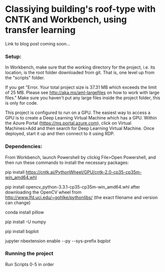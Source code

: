 # Classiying building's roof-type with CNTK and Workbench, using transfer learning

Link to blog post coming soon...

### Setup:

In Workbench, make sure that the working directory for the project, i.e. its location, is the root folder downloaded from git. That is, one level up from the "scripts" folder.

If you get "Error. Your total project size is 37.31 MB which exceeds the limit of 25 MB. Please see http://aka.ms/aml-largefiles on how to work with large files." Make sure you haven't put any large files inside the project folder, this is only for code.

This project is configured to run on a GPU. The easiest way to access a GPU is to create a Deep Learning Virtual Machine which has a GPU. Within the Azure Portal (https://ms.portal.azure.com), click on Virtual Machines>Add and then search for Deep Learning Virtual Machine. Once deployed, start it up and then connect to it using RDP. 


### Dependencies:

From Workbench, launch Powershell by clickig File>Open Powershell, and then run these commands to install the necessary packages:

pip install https://cntk.ai/PythonWheel/GPU/cntk-2.0-cp35-cp35m-win_amd64.whl
 
pip install opencv_python-3.3.1-cp35-cp35m-win_amd64.whl after downloading the OpenCV wheel from http://www.lfd.uci.edu/~gohlke/pythonlibs/ (the exact filename and version can change)

conda install pillow
 
pip install -U numpy

pip install bqplot

jupyter nbextension enable --py --sys-prefix bqplot

### Running the project

Run Scripts 0-5 in order

